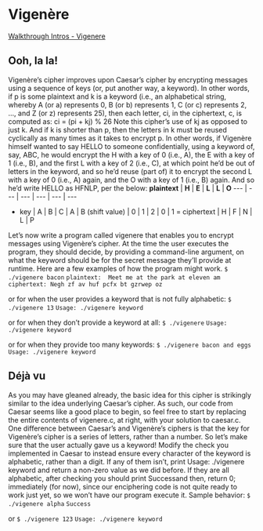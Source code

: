 # Vigenère

[Walkthrough Intros - Vigenere](https://youtu.be/L7d2-lcfOz0)

## Ooh, la la!

Vigenère’s cipher improves upon Caesar’s cipher by encrypting messages using a sequence of keys (or, put another way, a keyword).
In other words, if p is some plaintext and k is a keyword (i.e., an alphabetical string, whereby A (or a) represents 0, B (or b) represents 1, C (or c) represents 2, …, and Z (or z) represents 25), then each letter, ci, in the ciphertext, c, is computed as:
ci = (pi + kj) % 26
Note this cipher’s use of kj as opposed to just k. And if k is shorter than p, then the letters in k must be reused cyclically as many times as it takes to encrypt p.
In other words, if Vigenère himself wanted to say HELLO to someone confidentially, using a keyword of, say, ABC, he would encrypt the H with a key of 0 (i.e., A), the E with a key of 1 (i.e., B), and the first L with a key of 2 (i.e., C), at which point he’d be out of letters in the keyword, and so he’d reuse (part of) it to encrypt the second L with a key of 0 (i.e., A) again, and the O with a key of 1 (i.e., B) again. And so he’d write HELLO as HFNLP, per the below:
**plaintext** | **H** | **E** | **L** | **L** | **O**
--- | --- | --- | --- | --- | ---
+ key | A | B | C | A | B
(shift value) | 0 | 1 | 2 | 0 | 1
= ciphertext | H | F | N | L | P

Let’s now write a program called vigenere that enables you to encrypt messages using Vigenère’s cipher. At the time the user executes the program, they should decide, by providing a command-line argument, on what the keyword should be for the secret message they’ll provide at runtime.
Here are a few examples of how the program might work.
`$ ./vigenere bacon`
`plaintext:  Meet me at the park at eleven am`
`ciphertext: Negh zf av huf pcfx bt gzrwep oz`

or for when the user provides a keyword that is not fully alphabetic:
`$ ./vigenere 13`
`Usage: ./vigenere keyword`

or for when they don’t provide a keyword at all:
`$ ./vigenere`
`Usage: ./vigenere keyword`

or for when they provide too many keywords:
`$ ./vigenere bacon and eggs`
`Usage: ./vigenere keyword`

## Déjà vu

As you may have gleaned already, the basic idea for this cipher is strikingly similar to the idea underlying Caesar’s cipher. As such, our code from Caesar seems like a good place to begin, so feel free to start by replacing the entire contents of vigenere.c, at right, with your solution to caesar.c.
One difference between Caesar’s and Vigenère’s ciphers is that the key for Vigenère’s cipher is a series of letters, rather than a number. So let’s make sure that the user actually gave us a keyword! Modify the check you implemented in Caesar to instead ensure every character of the keyword is alphabetic, rather than a digit. If any of them isn’t, print Usage: ./vigenere keyword and return a non-zero value as we did before. If they are all alphabetic, after checking you should print Successand then, return 0; immediately (for now), since our enciphering code is not quite ready to work just yet, so we won’t have our program execute it.
Sample behavior:
`$ ./vigenere alpha`
`Success`

or
`$ ./vigenere 123`
`Usage: ./vigenere keyword`